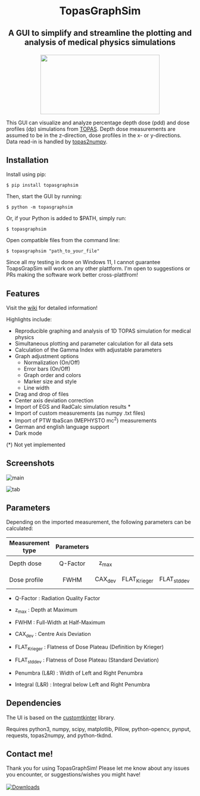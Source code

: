 # <p align="center">TopasGraphSim</p>

## <p align="center">A GUI to simplify and streamline the plotting and analysis of medical physics simulations</p>

<p align="center">
<img src="https://user-images.githubusercontent.com/87897942/152699152-d4d39654-4449-4354-b899-4adc81eb25a7.png" width="320" height="160" />
</p>

This GUI can visualize and analyze percentage depth dose (pdd) and dose profiles (dp) simulations from [TOPAS](http://www.topasmc.org/). Depth dose measurements are assumed to be in the z-direction, dose profiles in the x- or y-directions. Data read-in is handled by [topas2numpy](https://github.com/davidchall/topas2numpy).

## Installation

Install using pip:

```console
$ pip install topasgraphsim     
```
     
Then, start the GUI by running:
     
```console
$ python -m topasgraphsim
```

Or, if your Python is added to $PATH, simply run:

```console
$ topasgraphsim
```

Open compatible files from the command line:

```console
$ topasgraphsim "path_to_your_file"
```

Since all my testing in done on Windows 11, I cannot guarantee ToapsGrapSim will work on any other plattform. I'm open to suggestions or PRs making the software work better cross-plattfrom!

## Features

Visit the [wiki](https://github.com/sebasj13/TopasGraphSim/wiki) for detailed information!

Highlights include:

 - Reproducible graphing and analysis of 1D TOPAS simulation for medical physics
 - Simultaneous plotting and parameter calculation for all data sets
 - Calculation of the Gamma Index with adjustable parameters
 - Graph adjustment options
     * Normalization (On/Off)
     * Error bars (On/Off)
     * Graph order and colors
     * Marker size and style
     * Line width
 - Drag and drop of files
 - Center axis deviation correction
 - Import of EGS and RadCalc simulation results *
 - Import of custom measurements (as numpy .txt files)
 - Import of PTW tbaScan (MEPHYSTO mc<sup>2</sup>) measurements
 - German and english language support
 - Dark mode

 (*) Not yet implemented

 ## Screenshots
 
 ![main](https://user-images.githubusercontent.com/87897942/229997233-4be40bfb-a358-46b9-b614-0bff73f52e76.png)
 
![tab](https://user-images.githubusercontent.com/87897942/229997238-3221c49b-52c2-400f-bd6d-f8d94a07e827.png)

 ## Parameters

Depending on the imported measurement, the following parameters can be calculated:

| Measurement type | Parameters |                   |                        |                       |                |                |
| ---------------- | :--------: | :---------------: | :--------------------: | :-------------------: | :------------: | :------------: |
|                  |            |                   |                        |                       |                |                |
| Depth dose       |  Q-Factor  |  z<sub>max</sub>  |                        |                       |                |                |
|                  |            |                   |                        |                       |                |                |
| Dose profile     |    FWHM    | CAX<sub>dev</sub> | FLAT<sub>Krieger</sub> | FLAT<sub>stddev</sub> | Penumbra (L&R) | Integral (L&R) |

- Q-Factor : Radiation Quality Factor
- z<sub>max</sub> : Depth at Maximum

- FWHM : Full-Width at Half-Maximum
- CAX<sub>dev</sub> : Centre Axis Deviation
- FLAT<sub>Krieger</sub> : Flatness of Dose Plateau (Definition by Krieger)
- FLAT<sub>stddev</sub> : Flatness of Dose Plateau (Standard Deviation)
- Penumbra (L&R) : Width of Left and Right Penumbra
- Integral (L&R) : Integral below Left and Right Penumbra

## Dependencies

The UI is based on the [customtkinter](http://github.com/TomSchimansky/CustomTkinter) library.

Requires python3, numpy, scipy, matplotlib, Pillow, python-opencv, pynput, requests, topas2numpy, and python-tkdnd.
## Contact me!

Thank you for using TopasGraphSim! Please let me know about any issues you encounter, or suggestions/wishes you might have! 
<br></br>
[![Downloads](https://static.pepy.tech/personalized-badge/topasgraphsim?period=total&units=international_system&left_color=black&right_color=blue&left_text=Downloads)](https://pepy.tech/project/topasgraphsim)
